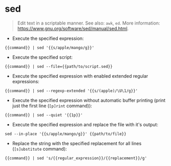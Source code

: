 # sed

> Edit text in a scriptable manner.
> See also: `awk`, `ed`.
> More information: <https://www.gnu.org/software/sed/manual/sed.html>.

- Execute the specified expression:

`{{command}} | sed '{{s/apple/mango/g}}'`

- Execute the specified script:

`{{command}} | sed --file={{path/to/script.sed}}`

- Execute the specified expression with enabled extended regular expressions:

`{{command}} | sed --regexp-extended '{{s/(apple)/\U\1/g}}'`

- Execute the specified expression without automatic buffer printing (print just the first line (`[p]rint` command)):

`{{command}} | sed --quiet '{{1p}}'`

- Execute the specified expression and replace the file with it's output:

`sed --in-place '{{s/apple/mango/g}}' {{path/to/file}}`

- Replace the string with the specified replacement for all lines (`[s]ubstitute` command):

`{{command}} | sed 's/{{regular_expression}}/{{replacement}}/g'`

